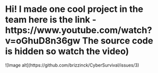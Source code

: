 <H1>Hi!
I made one cool project in the team here is the link - https://www.youtube.com/watch?v=oGhuD8n36gw
The source code is hidden so watch the video)</H1>
![Image alt](https://github.com/brizzinck/CyberSurvival/issues/3)
